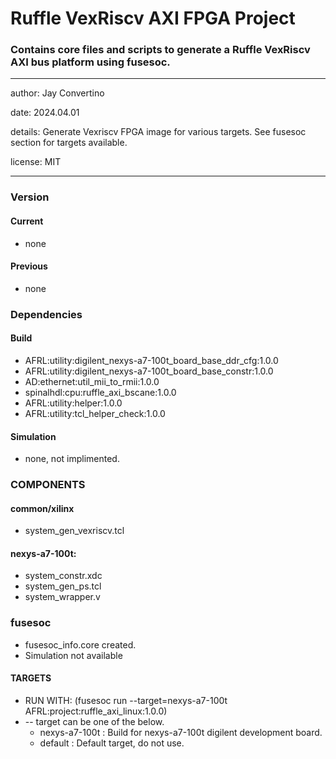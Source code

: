# Ruffle VexRiscv AXI FPGA Project
### Contains core files and scripts to generate a Ruffle VexRiscv AXI bus platform using fusesoc.
---

   author: Jay Convertino

   date: 2024.04.01

   details: Generate Vexriscv FPGA image for various targets. See fusesoc section for targets available.

   license: MIT

---

### Version
#### Current
  - none

#### Previous
  - none

### Dependencies
#### Build
  - AFRL:utility:digilent_nexys-a7-100t_board_base_ddr_cfg:1.0.0
  - AFRL:utility:digilent_nexys-a7-100t_board_base_constr:1.0.0
  - AD:ethernet:util_mii_to_rmii:1.0.0
  - spinalhdl:cpu:ruffle_axi_bscane:1.0.0
  - AFRL:utility:helper:1.0.0
  - AFRL:utility:tcl_helper_check:1.0.0

#### Simulation
  - none, not implimented.

### COMPONENTS
#### common/xilinx
  - system_gen_vexriscv.tcl

#### nexys-a7-100t:
  - system_constr.xdc
  - system_gen_ps.tcl
  - system_wrapper.v

### fusesoc

* fusesoc_info.core created.
* Simulation not available

#### TARGETS

* RUN WITH: (fusesoc run --target=nexys-a7-100t AFRL:project:ruffle_axi_linux:1.0.0)
* -- target can be one of the below.
  - nexys-a7-100t : Build for nexys-a7-100t digilent development board.
  - default       : Default target, do not use.

